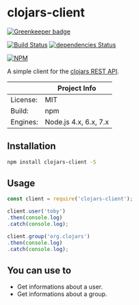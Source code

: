 # clojars-client

[![Greenkeeper badge](https://badges.greenkeeper.io/panther-js/clojars-client.svg)](https://greenkeeper.io/)

[![Build Status](https://travis-ci.org/panther-js/clojars-client.svg?branch=master)](https://travis-ci.org/panther-js/clojars-client)
[![dependencies Status](https://david-dm.org/panther-js/clojars-client/status.svg)](https://david-dm.org/panther-js/clojars-client)

[![NPM](https://nodei.co/npm/clojars-client.png)](https://npmjs.org/package/clojars-client)

A simple client for the [clojars REST API](https://github.com/clojars/clojars-web/wiki/data#api).

|                 | Project Info  |
| --------------- | ------------- |
| License:        | MIT |
| Build:          | npm |
| Engines:        | Node.js 4.x, 6.x, 7.x |

## Installation

```bash
npm install clojars-client -S
```

## Usage

```javascript
const client = require('clojars-client');

client.user('toby')
.then(console.log)
.catch(console.log);

client.group('org.clojars')
.then(console.log)
.catch(console.log);
```

## You can use to

* Get informations about a user.
* Get informations about a group.
